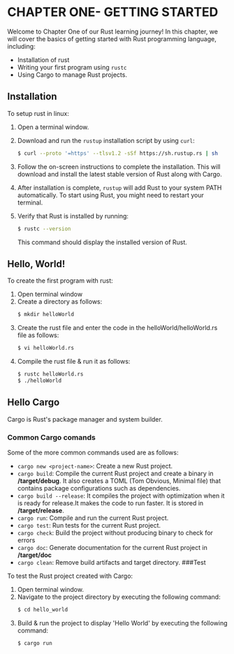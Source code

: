 # CHAPTER ONE- GETTING STARTED

Welcome to Chapter One of our Rust learning journey! In this chapter, we will cover the basics of getting started with Rust programming language, including:
-  Installation of rust
-  Writing your first program using `rustc`
-  Using Cargo to manage Rust projects.

## Installation

To setup rust in linux:
1. Open a terminal window.
2. Download and run the `rustup` installation script by using `curl`:
    ```bash
   $ curl --proto '=https' --tlsv1.2 -sSf https://sh.rustup.rs | sh
    ```
3. Follow the on-screen instructions to complete the installation. This will download and install the latest stable version of Rust along with Cargo.
4. After installation is complete, `rustup` will add Rust to your system PATH automatically. To start using Rust, you might need to restart your terminal.
5. Verify that Rust is installed by running:

    ```bash
    $ rustc --version
    ```

    This command should display the installed version of Rust.

## Hello, World!

To create the first program with rust:
1. Open terminal window
2. Create a directory as follows:
	```bash
	$ mkdir helloWorld
	```
3. Create the rust file and enter the code in the helloWorld/helloWorld.rs file as follows:
	```bash
	$ vi helloWorld.rs
	```
4. Compile the rust file & run it as follows:
	```bash
	$ rustc helloWorld.rs
	$ ./helloWorld
	```

## Hello Cargo

Cargo is Rust's package manager and system builder.
### Common Cargo comands

Some of the more common commands used are as follows:
- `cargo new <project-name>`: Create a new Rust project.
- `cargo build`: Compile the current Rust project and create a binary in **/target/debug**. It also creates a TOML (Tom Obvious, Minimal file) that contains package configurations such as dependencies.
- `cargo build --release`: It compiles the project with optimization when it is ready for release.It makes the code to run faster. It is stored in **/target/release**.
- `cargo run`: Compile and run the current Rust project.
- `cargo test`: Run tests for the current Rust project.
- `cargo check`: Build the project without producing binary to check for errors
- `cargo doc`: Generate documentation for the current Rust project in **/target/doc**
- `cargo clean`: Remove build artifacts and target directory.
###Test

To test the Rust project created with Cargo:
1. Open terminal window.
2. Navigate to the project directory by executing the following command:
	```bash
	$ cd hello_world
	```
3. Build & run the project to display 'Hello World' by executing the following command:
	```bash 	
	$ cargo run
	```	
